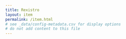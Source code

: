 ```yaml
---
title: Rexistro
layout: item
permalink: /item.html
# see _data/config-metadata.csv for display options
# do not add content to this file
---
```


